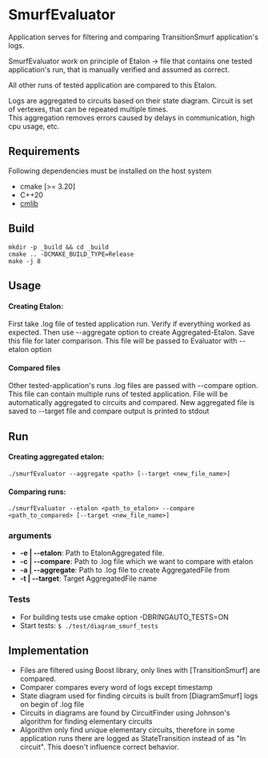 # SmurfEvaluator
Application serves for filtering and comparing TransitionSmurf application's logs.

SmurfEvaluator work on principle of Etalon -> file that contains one tested application's run, that is manually verified and assumed as correct.

All other runs of tested application are compared to this Etalon.

Logs are aggregated to circuits based on their state diagram. Circuit is set of vertexes, that can be repeated multiple times.  
This aggregation removes errors caused by delays in communication, high cpu usage, etc.

## Requirements

Following dependencies must be installed on the host system

- cmake [>= 3.20]
- C++20
- [cmlib](https://github.com/cmakelib/cmakelib)


## Build

```
mkdir -p _build && cd _build
cmake .. -DCMAKE_BUILD_TYPE=Release
make -j 8
```
## Usage
#### Creating Etalon:
First take .log file of tested application run. Verify if everything worked as expected.
Then use --aggregate option to create Aggregated-Etalon. Save this file for later comparison.
This file will be passed to Evaluator with --etalon option

#### Compared files
Other tested-application's runs .log files are passed with --compare option.
This file can contain multiple runs of tested application. File will be automatically aggregated to circuits and compared.
New aggregated file is saved to --target file and compare output is printed to stdout

## Run
#### Creating aggregated etalon: 
`./smurfEvaluator --aggregate <path> [--target <new_file_name>]`

#### Comparing runs:
`./smurfEvaluator --etalon <path_to_etalon> --compare <path_to_compared> [--target <new_file_name>]`
### arguments
- **-e | --etalon**: Path to EtalonAggregated file.
- **-c | --compare**: Path to .log file which we want to compare with etalon
- **-a | --aggregate**: Path to .log file to create AggregatedFile from
- **-t | --target**: Target AggregatedFile name


### Tests
- For building tests use cmake option -DBRINGAUTO_TESTS=ON 
- Start tests: `$ ./test/diagram_smurf_tests`

## Implementation
- Files are filtered using Boost library, only lines with [TransitionSmurf] are compared.
- Comparer compares every word of logs except timestamp
- State diagram used for finding circuits is built from [DiagramSmurf] logs on begin of .log file
- Circuits in diagrams are found by CircuitFinder using Johnson's algorithm for finding elementary circuits
- Algorithm only find unique elementary circuits, therefore in some application runs there are logged as StateTransition
instead of as "In circuit". This doesn't influence correct behavior.
